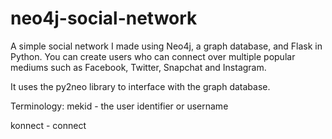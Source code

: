 # neo4j-social-network
A simple social network I made using Neo4j, a graph database, and Flask in Python. You can create users who can connect over multiple popular mediums such as Facebook, Twitter, Snapchat and Instagram.

It uses the py2neo library to interface with the graph database.

Terminology:
mekid - the user identifier or username

konnect - connect
